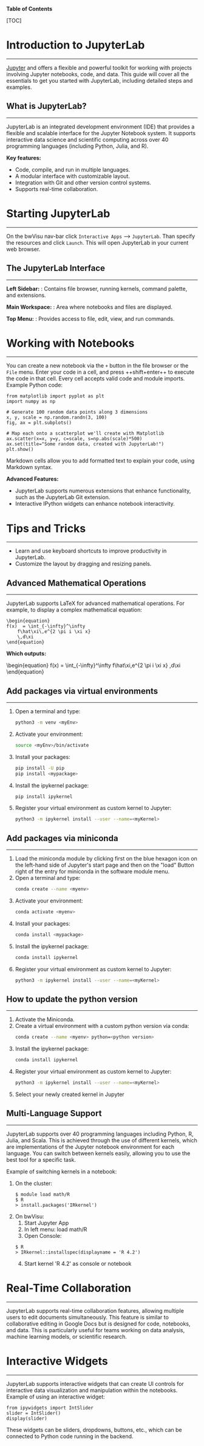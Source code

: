**Table of Contents**

[TOC]

# Introduction to JupyterLab
---

[Jupyter](https://jupyter.org/) and offers a flexible and powerful toolkit for working with projects involving Jupyter notebooks, code, and data. This guide will cover all the essentials to get you started with JupyterLab, including detailed steps and examples.

## What is JupyterLab?
---

JupyterLab is an integrated development environment (IDE) that provides a flexible and scalable interface for the Jupyter Notebook system. It supports interactive data science and scientific computing across over 40 programming languages (including Python, Julia, and R).

**Key features:**

- Code, compile, and run in multiple languages.
- A modular interface with customizable layout.
- Integration with Git and other version control systems.
- Supports real-time collaboration.

# Starting JupyterLab
---

On the bwVisu nav-bar click `Interactive Apps` --> `JupyterLab`. Than specify the resources and click `Launch`. This will open JupyterLab in your current web browser.

## The JupyterLab Interface
---

**Left Sidebar:**
:    Contains file browser, running kernels, command palette, and extensions.

**Main Workspace:**
:    Area where notebooks and files are displayed.

**Top Menu:**
:     Provides access to file, edit, view, and run commands.

# Working with Notebooks
---

You can create a new notebook via the `+` button in the file browser or the `File` menu. Enter your code in a cell, and press ++shift+enter++ to execute the code in that cell. Every cell accepts valid code and module imports. Example Python code:

```{.python linenums="1" title="Python"}
from matplotlib import pyplot as plt
import numpy as np

# Generate 100 random data points along 3 dimensions
x, y, scale = np.random.randn(3, 100)
fig, ax = plt.subplots()

# Map each onto a scatterplot we'll create with Matplotlib
ax.scatter(x=x, y=y, c=scale, s=np.abs(scale)*500)
ax.set(title="Some random data, created with JupyterLab!")
plt.show()
```

Markdown cells allow you to add formatted text to explain your code, using Markdown syntax.

**Advanced Features:**

- JupyterLab supports numerous extensions that enhance functionality, such as the JupyterLab Git extension.
- Interactive IPython widgets can enhance notebook interactivity.

# Tips and Tricks
---

- Learn and use keyboard shortcuts to improve productivity in JupyterLab.
- Customize the layout by dragging and resizing panels.

## Advanced Mathematical Operations
---

JupyterLab supports LaTeX for advanced mathematical operations. For example, to display a complex mathematical equation:

```{.LaTeX linenums="1" title="LaTeX"}
\begin{equation}
f(x)  = \int_{-\infty}^\infty
    f\hat\xi\,e^{2 \pi i \xi x}
    \,d\xi
\end{equation}
```

**Which outputs:**

\begin{equation}
f(x)  = \int_{-\infty}^\infty
    f\hat\xi\,e^{2 \pi i \xi x}
    \,d\xi
\end{equation}

## Add packages via virtual environments
---

1. Open a terminal and type:
    ```bash
    python3 -m venv <myEnv>
    ```
2. Activate your environment: 
    ```bash
    source <myEnv>/bin/activate
    ```
3. Install your packages:  
    ```bash
    pip install -U pip
    pip install <mypackage>
    ```
4. Install the ipykernel package: 
    ```bash
    pip install ipykernel
    ```
5. Register your virtual environment as custom kernel to Jupyter:
    ```bash
    python3 -m ipykernel install --user --name=<myKernel>
    ```

## Add packages via miniconda
---

1. Load the miniconda module by clicking first on the blue hexagon icon on the left-hand side of Jupyter's start page and then on the "load" Button right of the entry for miniconda in the software module menu.
2. Open a terminal and type:   
    ```bash
    conda create --name <myenv>
    ```
3. Activate your environment:   
    ```bash
    conda activate <myenv>
    ```
4. Install your packages:   
    ```bash
    conda install <mypackage>
    ```
5. Install the ipykernel package:  
    ```bash
    conda install ipykernel
    ```
6. Register your virtual environment as custom kernel to Jupyter:   
    ```bash
    python3 -m ipykernel install --user --name=<myKernel>
    ```

## How to update the python version
---

1. Activate the Miniconda.
2. Create a virtual environment with a custom python version via conda:
    ```bash
    conda create --name <myenv> python=<python version>
    ```
3. Install the ipykernel package:
    ```bash
    conda install ipykernel
    ```
4. Register your virtual environment as custom kernel to Jupyter:  
    ```bash
    python3 -m ipykernel install --user --name=<myKernel>
    ```
5. Select your newly created kernel in Jupyter

## Multi-Language Support
---

JupyterLab supports over 40 programming languages including Python, R, Julia, and Scala. This is achieved through the use of different kernels, which are implementations of the Jupyter notebook environment for each language. You can switch between kernels easily, allowing you to use the best tool for a specific task.

Example of switching kernels in a notebook:

1. On the cluster:
    ```
    $ module load math/R
    $ R
    > install.packages('IRkernel')
    ```
2. On bwVisu:
    1. Start Jupyter App
    2. In left menu: load math/R
    3. Open Console:
    ```
    $ R
    > IRkernel::installspec(displayname = 'R 4.2')
    ```
    4. Start kernel 'R 4.2' as console or notebook

# Real-Time Collaboration
---

JupyterLab supports real-time collaboration features, allowing multiple users to edit documents simultaneously. This feature is similar to collaborative editing in Google Docs but is designed for code, notebooks, and data. This is particularly useful for teams working on data analysis, machine learning models, or scientific research.

# Interactive Widgets
---

JupyterLab supports interactive widgets that can create UI controls for interactive data visualization and manipulation within the notebooks. Example of using an interactive widget:

```{.python linenums="1" title="Python"}
from ipywidgets import IntSlider
slider = IntSlider()
display(slider)
```

These widgets can be sliders, dropdowns, buttons, etc., which can be connected to Python code running in the backend.
